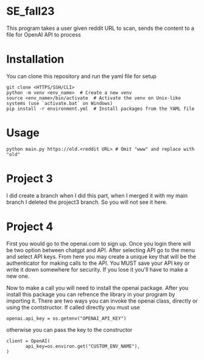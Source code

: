# SE_fall23

This program takes a user given reddit URL to scan, sends the content to a file for OpenAI API to process

# Installation

You can clone this repository and run the yaml file for setup 

```
git clone <HTTPS/SSH/CLI>
python -m venv <env_name>  # Create a new venv
source <env_name>/bin/activate  # Activate the venv on Unix-like systems (use `activate.bat` on Windows)
pip install -r environment.yml  # Install packages from the YAML file
```

# Usage

```
python main.py https://old.<reddit URL>	# Omit "www" and replace with "old"
```

# Project 3

I did create a branch when I did this part, when I merged it with my main branch I deleted the project3 branch. So you will not see it here.

# Project 4

First you would go to the openai.com to sign up. Once you login there will be two option between chatgpt and API. After selecting API go to the menu and select API keys. From here you may create a unique key that will be the authenticator for making calls to the API. You MUST save your API key or write it down somewhere for security. If you lose it you'll have to make a new one.

Now to make a call you will need to install the openai package. After you install this package you can refrence the library in your program by importing it. There are two ways you can invoke the openai class, directly or using the contstructor. If called directly you must use

```
openai.api_key = os.getenv("OPENAI_API_KEY")
```

otherwise you can pass the key to the constructor

```
client = OpenAI(
       api_key=os.environ.get("CUSTOM_ENV_NAME"),
)
```
